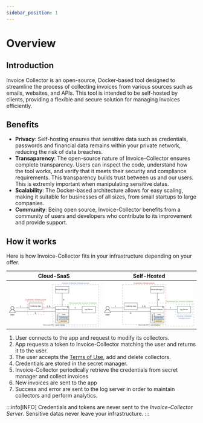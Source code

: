 ```yaml
---
sidebar_position: 1
---
```


# Overview

## Introduction

Invoice Collector is an open-source, Docker-based tool designed to streamline the process of collecting invoices from various sources such as emails, websites, and APIs. This tool is intended to be self-hosted by clients, providing a flexible and secure solution for managing invoices efficiently.

## Benefits

- **Privacy**: Self-hosting ensures that sensitive data such as credentials, passwords and financial data remains within your private network, reducing the risk of data breaches.
- **Transaparency**: The open-source nature of Invoice-Collector ensures complete transparency. Users can inspect the code, understand how the tool works, and verify that it meets their security and compliance requirements. This transparency builds trust between us and our users. This is extremly important when manipulating sensitive datas.
- **Scalability**: The Docker-based architecture allows for easy scaling, making it suitable for businesses of all sizes, from small startups to large companies.
- **Community**: Being open source, Invoice-Collector benefits from a community of users and developers who contribute to its improvement and provide support.

## How it works

Here is how Invoice-Collector fits in your infrastructure depending on your offer.

| Cloud-SaaS | Self-Hosted |
|---|---|
| ![infra_cloud](./sequence_diagram/infra_cloud.svg) | ![infra_onpremise](./sequence_diagram/infra_self_hosted.svg) |

1. User connects to the app and request to modify its collectors.
2. App requests a token to Invoice-Collector matching the user and returns it to the user.
3. The user accepts the [Terms of Use](/terms-of-use), add and delete collectors.
4. Credentials are stored in the secret manager.
5. Invoice-Collector periodically retrieve the credentials from secret manager and collect invoices
6. New invoices are sent to the app
7. Success and error are sent to the log server in order to maintain collectors and perform analytics.

:::info[INFO]
Credentials and tokens are never sent to the _Invoice-Collector Server_. Sensitive datas never leave your infrastructure.
:::
